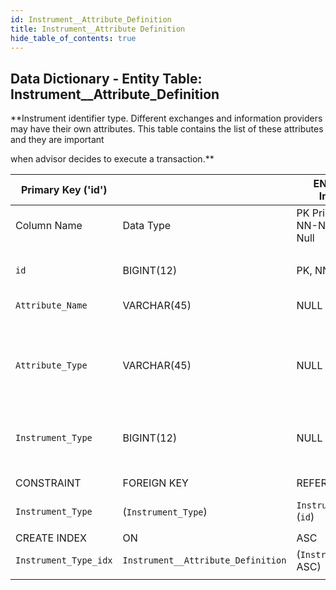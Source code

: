 ```yaml
---
id: Instrument__Attribute_Definition
title: Instrument__Attribute Definition
hide_table_of_contents: true
---
```


## Data Dictionary - Entity Table: Instrument__Attribute_Definition

**Instrument identifier type. Different exchanges and information providers may have their own attributes. This table contains the list of these attributes and they are important 

when advisor decides to execute a transaction.**			


| Primary Key ('id')||ENGINE = InnoDB|||
|---|---|---|---|---|
|Column Name|Data Type|PK Primary Key, NN-Not Null, Null|Example|Comments|
||
|`id`|BIGINT(12)|PK, NN|1|PrimaryKey-ID, Not Null (auto creates)|
|`Attribute_Name`|VARCHAR(45)|NULL||enter an Attribute Name|
|`Attribute_Type`|VARCHAR(45)|NULL|e.g: RIC, ISIN, CUSIP, SEDOL, Ticker, Valor, WKN.||
|`Instrument_Type`|BIGINT(12)|NULL|1|Instrument Type id,  see Insturment_Type Table|
||
|CONSTRAINT|FOREIGN KEY|REFERENCES|ON DELETE|ON UPDATE|
|`Instrument_Type`|(`Instrument_Type`)|`InstrumentType` (`id`)| NO ACTION|NO ACTION|
||
|CREATE INDEX|ON|ASC|VISABLE||
|`Instrument_Type_idx` |`Instrument__Attribute_Definition` | (`Instrument_Type` ASC) | VISIBLE||
||
